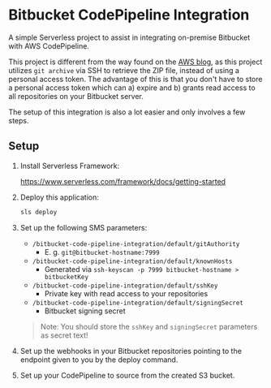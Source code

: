 # Bitbucket CodePipeline Integration

A simple Serverless project to assist in integrating on-premise Bitbucket with AWS CodePipeline.

This project is different from the way found on the
[AWS blog](https://aws.amazon.com/blogs/devops/integrating-codepipeline-with-on-premises-bitbucket-server/), as this
project utilizes `git archive` via SSH to retrieve the ZIP file, instead of using a personal access token. The advantage
of this is that you don't have to store a personal access token which can a) expire and b) grants read access to all
repositories on your Bitbucket server.

The setup of this integration is also a lot easier and only involves a few steps.

## Setup

1. Install Serverless Framework:

    https://www.serverless.com/framework/docs/getting-started

2. Deploy this application:

    ```bash
    sls deploy
    ```
   
3. Set up the following SMS parameters:

    - `/bitbucket-code-pipeline-integration/default/gitAuthority`
      - E. g. `git@bitbucket-hostname:7999`
    - `/bitbucket-code-pipeline-integration/default/knownHosts`
      - Generated via `ssh-keyscan -p 7999 bitbucket-hostname > bitbucketKey` 
    - `/bitbucket-code-pipeline-integration/default/sshKey`
      - Private key with read access to your repositories  
    - `/bitbucket-code-pipeline-integration/default/signingSecret`
      - Bitbucket signing secret

    > Note: You should store the `sshKey` and `signingSecret` parameters as secret text!

4. Set up the webhooks in your Bitbucket repositories pointing to the endpoint given to you by the deploy command.

5. Set up your CodePipeline to source from the created S3 bucket.
